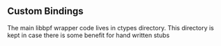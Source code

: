 ## Custom Bindings
The main libbpf wrapper code lives in ctypes directory. This directory
is kept in case there is some benefit for hand written stubs
